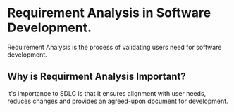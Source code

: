 # Requirement Analysis in Software Development.
Requirement Analysis is the process of validating users need for software development.

## Why is Requirment Analysis Important?
it's importance to SDLC is that it ensures alignment with user needs, reduces changes and provides an agreed-upon document for development.
